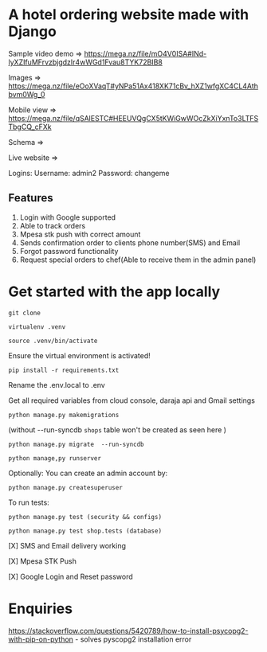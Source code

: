 # **A hotel ordering website made with Django**

Sample video demo => https://mega.nz/file/mO4V0ISA#INd-lyXZIfuMFrvzbjgdzIr4wWGd1Fvau8TYK72BIB8

Images => https://mega.nz/file/eOoXVaqT#yNPa51Ax418XK71cBv_hXZ1wfgXC4CL4Athbvm0Wg_0

Mobile view => https://mega.nz/file/qSAlESTC#HEEUVQgCX5tKWiGwWOcZkXiYxnTo3LTFSTbgCQ_cFXk

Schema =>

Live website =>

Logins:
  Username: admin2
  Password: changeme
  
## Features
1. Login with Google supported
2. Able to track orders
3. Mpesa stk push with correct amount
4. Sends confirmation order to clients phone number(SMS) and Email
5. Forgot password functionality
6. Request special orders to chef(Able to receive them in the admin panel)

# Get started with the app locally

```
git clone 
```

```
virtualenv .venv
```

```
source .venv/bin/activate
```

Ensure the virtual environment is activated!
```
pip install -r requirements.txt 
```

Rename the .env.local to .env

Get all required variables from cloud console, daraja api and Gmail settings

```
python manage.py makemigrations
```

(without --run-syncdb `shops` table won't be created as seen here  )
```
python manage.py migrate  --run-syncdb 
```

```
python manage,py runserver
```
Optionally:
You can create an admin account by:
```
python manage.py createsuperuser
```

To run tests:
```
python manage.py test (security && configs)
```

```
python manage.py test shop.tests (database)
```

[X] SMS and Email delivery working

[X] Mpesa STK Push

[X] Google Login and Reset password

# Enquiries

https://stackoverflow.com/questions/5420789/how-to-install-psycopg2-with-pip-on-python - solves pyscopg2 installation error